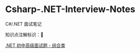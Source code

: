 # Csharp-.NET-Interview-Notes
C#/.NET 面试笔记

知识点注解​标识​：:pencil:

[.NET 初中高级面试题 - 综合类](#./综合/README.md)